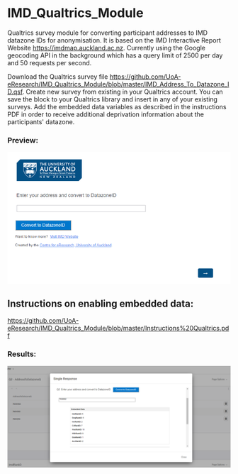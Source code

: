 # IMD_Qualtrics_Module

Qualtrics survey module for converting participant addresses to IMD datazone IDs for anonymisation. It is based on the IMD Interactive Report Website https://imdmap.auckland.ac.nz. Currently using the Google geocoding API in the background which has a query limit of 2500 per day and 50 requests per second.

Download the Qualtrics survey file https://github.com/UoA-eResearch/IMD_Qualtrics_Module/blob/master/IMD_Address_To_Datazone_ID.qsf. Create new survey from existing in your Qualtrics account. You can save the block to your Qualtrics library and insert in any of your existing surveys. Add the embedded data variables as described in the instructions PDF in order to receive additional deprivation information about the participants' datazone.

### Preview:
![Preview](https://github.com/UoA-eResearch/IMD_Qualtrics_Module/blob/master/Preview.PNG)

## Instructions on enabling embedded data: ##
https://github.com/UoA-eResearch/IMD_Qualtrics_Module/blob/master/Instructions%20Qualtrics.pdf

### Results:
![Results](https://github.com/UoA-eResearch/IMD_Qualtrics_Module/blob/master/Results.PNG)